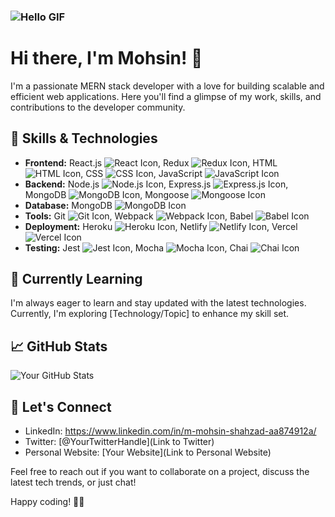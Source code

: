 ### ![Hello GIF](https://user-images.githubusercontent.com/67560900/107698101-10797e00-6cda-11eb-8357-b7808d66151a.gif)

<!--
**Mohsin0582/Mohsin0582** is a ✨ _special_ ✨ repository because its `README.md` (this file) appears on your GitHub profile.

Here are some ideas to get you started:

- 🔭 I’m currently working on ...
- 🌱 I’m currently learning ...
- 👯 I’m looking to collaborate on ...
- 🤔 I’m looking for help with ...
- 💬 Ask me about ...
- 📫 How to reach me: ...
- 😄 Pronouns: ...
- ⚡ Fun fact: ...
-->

# Hi there, I'm Mohsin! 👋

I'm a passionate MERN stack developer with a love for building scalable and efficient web applications. Here you'll find a glimpse of my work, skills, and contributions to the developer community.

## 🔧 Skills & Technologies

- **Frontend:** React.js ![React Icon](https://github.com/github/explore/raw/main/topics/react/react.png), Redux ![Redux Icon](https://github.com/github/explore/raw/main/topics/redux/redux.png), HTML ![HTML Icon](https://github.com/github/explore/raw/main/topics/html/html.png), CSS ![CSS Icon](https://github.com/github/explore/raw/main/topics/css/css.png), JavaScript ![JavaScript Icon](https://github.com/github/explore/raw/main/topics/javascript/javascript.png)
- **Backend:** Node.js ![Node.js Icon](https://github.com/github/explore/raw/main/topics/nodejs/nodejs.png), Express.js ![Express.js Icon](https://github.com/github/explore/raw/main/topics/express/express.png), MongoDB ![MongoDB Icon](https://github.com/github/explore/raw/main/topics/mongodb/mongodb.png), Mongoose ![Mongoose Icon](https://github.com/github/explore/raw/main/topics/mongoose/mongoose.png)
- **Database:** MongoDB ![MongoDB Icon](https://github.com/github/explore/raw/main/topics/mongodb/mongodb.png)
- **Tools:** Git ![Git Icon](https://github.com/github/explore/raw/main/topics/git/git.png), Webpack ![Webpack Icon](https://github.com/github/explore/raw/main/topics/webpack/webpack.png), Babel ![Babel Icon](https://github.com/github/explore/raw/main/topics/babel/babel.png)
- **Deployment:** Heroku ![Heroku Icon](https://github.com/github/explore/raw/main/topics/heroku/heroku.png), Netlify ![Netlify Icon](https://github.com/github/explore/raw/main/topics/netlify/netlify.png), Vercel ![Vercel Icon](https://github.com/github/explore/raw/main/topics/vercel/vercel.png)
- **Testing:** Jest ![Jest Icon](https://github.com/github/explore/raw/main/topics/jest/jest.png), Mocha ![Mocha Icon](https://github.com/github/explore/raw/main/topics/mocha/mocha.png), Chai ![Chai Icon](https://github.com/github/explore/raw/main/topics/chai/chai.png)


<!--
## 🚀 Projects

### Project 1: [Project Name](Link to Repository)
- Brief description of the project.
- Technologies used.
- Any notable achievements or challenges.

### Project 2: [Project Name](Link to Repository)
- Brief description of the project.
- Technologies used.
- Any notable achievements or challenges.
-->
## 🌱 Currently Learning

I'm always eager to learn and stay updated with the latest technologies. Currently, I'm exploring [Technology/Topic] to enhance my skill set.

## 📈 GitHub Stats

![Your GitHub Stats](https://github-readme-stats.vercel.app/api?username=YourGitHubUsername&show_icons=true&count_private=true&hide=contribs,issues&theme=radical)

## 🤝 Let's Connect

- LinkedIn: https://www.linkedin.com/in/m-mohsin-shahzad-aa874912a/
- Twitter: [@YourTwitterHandle](Link to Twitter)
- Personal Website: [Your Website](Link to Personal Website)

Feel free to reach out if you want to collaborate on a project, discuss the latest tech trends, or just chat!

Happy coding! 👨‍💻
